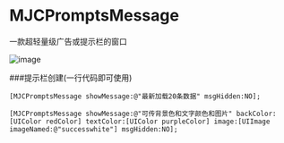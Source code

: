 # MJCPromptsMessage
一款超轻量级广告或提示栏的窗口

![image](https://github.com/MJCIOS/MJCSegmentInterface/raw/master/MJCPromptsMessage/MJCPromptsMessageDemo/MJCPromptsMessageDemo/成功与失败.gif)


###提示栏创建(一行代码即可使用)
    
    [MJCPromptsMessage showMessage:@"最新加载20条数据" msgHidden:NO];
    
    [MJCPromptsMessage showMessage:@"可传背景色和文字颜色和图片" backColor:[UIColor redColor] textColor:[UIColor purpleColor] image:[UIImage imageNamed:@"successwhite"] msgHidden:NO];

